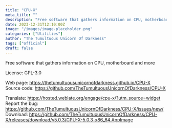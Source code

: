 ```yaml
---
title: "CPU-X"
meta_title: ""
description: "Free software that gathers information on CPU, motherboard and more."
date: 2023-12-31T12:10:00Z
image: "/images/image-placeholder.png"
categories: ["Utilities"]
author: "The Tumultuous Unicorn Of Darkness"
tags: ["official"]
draft: false
---
```


Free software that gathers information on CPU, motherboard and more

License: GPL-3.0

Web page: https://thetumultuousunicornofdarkness.github.io/CPU-X  
Source code: https://github.com/TheTumultuousUnicornOfDarkness/CPU-X

Translate: https://hosted.weblate.org/engage/cpu-x/?utm_source=widget
Report the bug: https://github.com/TheTumultuousUnicornOfDarkness/CPU-X/issues/new/  
Download: https://github.com/TheTumultuousUnicornOfDarkness/CPU-X/releases/download/v5.0.3/CPU-X-5.0.3-x86_64.AppImage

